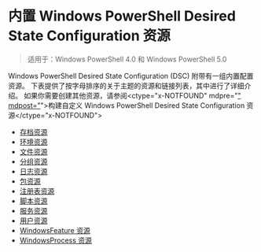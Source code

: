 # 内置 Windows PowerShell Desired State Configuration 资源

> 适用于：Windows PowerShell 4.0 和 Windows PowerShell 5.0

Windows PowerShell Desired State Configuration (DSC) 附带有一组内置配置资源。 下表提供了按字母排序的关于主题的资源和链接列表，其中进行了详细介绍。 如果你需要创建其他资源，请参阅<ctype="x-NOTFOUND" mdpre="[" mdpost="](authoringResource.md)">构建自定义 Windows PowerShell Desired State Configuration 资源</ctype="x-NOTFOUND">

* [存档资源](archiveResource.md)
* [环境资源](environmentResource.md)
* [文件资源](fileResource.md)
* [分组资源](groupResource.md)
* [日志资源](logResource.md)
* [包资源](PackageResource.md)
* [注册表资源](registryResource.md)
* [脚本资源](scriptResource.md)
* [服务资源](serviceResource.md)
* [用户资源](userResource.md)
* [WindowsFeature 资源](windowsFeatureResource.md)
* [WindowsProcess 资源](windowsProcessResource.md)


<!--HONumber=Mar16_HO3-->


